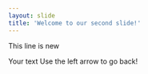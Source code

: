 ```yaml
---
layout: slide
title: 'Welcome to our second slide!'
---
```


This line is new

Your text
Use the left arrow to go back!
